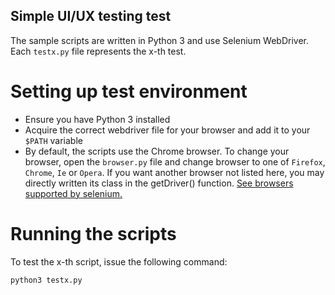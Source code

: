 ## Simple UI/UX testing test

The sample scripts are written in Python 3 and use Selenium WebDriver. Each `testx.py` file represents the x-th test.

# Setting up test environment
- Ensure you have Python 3 installed
- Acquire the correct webdriver file for your browser and add it to your `$PATH` variable
- By default, the scripts use the Chrome browser. To change your browser, open the `browser.py` file and change browser to one of `Firefox`, `Chrome`, `Ie` or `Opera`. If you want another browser not listed here, you may directly written its class in the getDriver() function. [See browsers supported by selenium.](https://selenium-python.readthedocs.io/api.html)

# Running the scripts
To test the x-th script, issue the following command:

```bash
python3 testx.py
```
